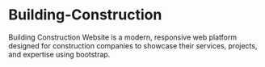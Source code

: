# Building-Construction
Building Construction Website is a modern, responsive web platform designed for construction companies to showcase their services, projects, and expertise using bootstrap.
